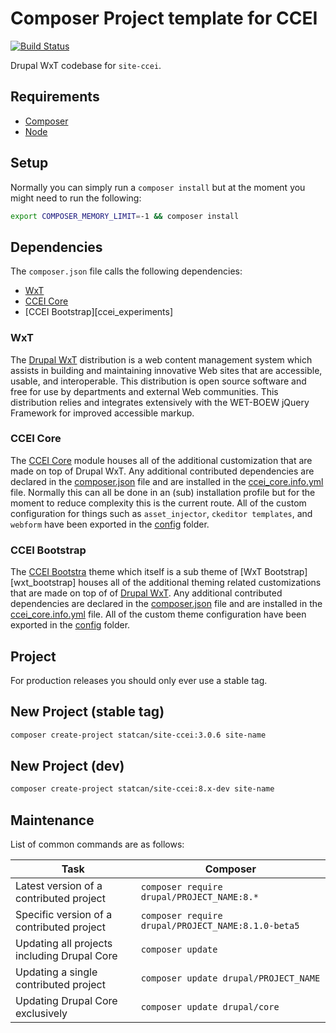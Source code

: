 Composer Project template for CCEI
==================================

[![Build Status][ci-badge]][ci]

Drupal WxT codebase for `site-ccei`.

## Requirements

* [Composer][composer]
* [Node][node]

## Setup

Normally you can simply run a `composer install` but at the moment you might need to run the following:

```sh
export COMPOSER_MEMORY_LIMIT=-1 && composer install
```

## Dependencies

The `composer.json` file calls the following dependencies:

* [WxT][wxt]
* [CCEI Core][ccei_core]
* [CCEI Bootstrap][ccei_experiments]

### WxT

The [Drupal WxT][wxt] distribution is a web content management system which assists in building and maintaining innovative Web sites that are accessible, usable, and interoperable. This distribution is open source software and free for use by departments and external Web communities. This distribution relies and integrates extensively with the WET-BOEW jQuery Framework for improved accessible markup.

### CCEI Core

The [CCEI Core][ccei_core] module houses all of the additional customization that are made on top of Drupal WxT. Any additional contributed dependencies are declared in the [composer.json][ccei_core_composer] file and are installed in the [ccei_core.info.yml][ccei_core_info] file. Normally this can all be done in an (sub) installation profile but for the moment to reduce complexity this is the current route. All of the custom configuration for things such as `asset_injector`, `ckeditor templates`, and `webform` have been exported in the [config][ccei_core_config] folder.

### CCEI Bootstrap

The [CCEI Bootstra][ccei_bootstrap] theme which itself is a sub theme of [WxT Bootstrap][wxt_bootstrap] houses all of the additional theming related customizations that are made on top of of [Drupal WxT][wxt]. Any additional contributed dependencies are declared in the [composer.json][ccei_bootstrap_composer] file and are installed in the [ccei_core.info.yml][ccei_bootstrap_info] file. All of the custom theme configuration have been exported in the [config][ccei_bootstrap_config] folder.

## Project

For production releases you should only ever use a stable tag.

## New Project (stable tag)

```sh
composer create-project statcan/site-ccei:3.0.6 site-name
```

## New Project (dev)

```sh
composer create-project statcan/site-ccei:8.x-dev site-name
```

## Maintenance

List of common commands are as follows:

| Task                                            | Composer                                               |
|-------------------------------------------------|--------------------------------------------------------|
| Latest version of a contributed project         | ```composer require drupal/PROJECT_NAME:8.*```         |
| Specific version of a contributed project       | ```composer require drupal/PROJECT_NAME:8.1.0-beta5``` |
| Updating all projects including Drupal Core     | ```composer update```                                  |
| Updating a single contributed project           | ```composer update drupal/PROJECT_NAME```              |
| Updating Drupal Core exclusively                | ```composer update drupal/core```                      |


[ccei_core]:                  https://github.com/statcan/ccei_core
[ccei_core_composer]:         https://github.com/statcan/ccei_core/blob/8.x-1.x/composer.json
[ccei_core_info]:             https://github.com/statcan/ccei_core/blob/8.x-1.x/ccei_core.info.yml
[ccei_core_config]:           https://github.com/statcan/ccei_core/tree/8.x-1.x/config
[ccei_bootstrap]:             https://github.com/statcan/ccei_bootstrap
[ccei_bootstrap_composer]:    https://github.com/statcan/ccei_bootstrap/blob/8.x-1.x/composer.json
[ccei_bootstrap_info]:        https://github.com/statcan/ccei_bootstrap/blob/8.x-1.x/ccei_core.info.yml
[ccei_bootstrap_config]:      https://github.com/statcan/ccei_bootstrap/tree/8.x-1.x/config
[ci]:                         https://travis-ci.org/statcan/site-ccei
[ci-badge]:                   https://travis-ci.org/statcan/site-ccei.svg?branch=8.x
[composer]:                   https://getcomposer.org
[node]:                       https://nodejs.org
[wxt]:                        https://github.com/drupalwxt/wxt
